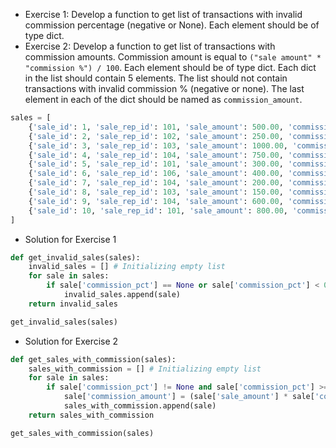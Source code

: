 * Exercise 1: Develop a function to get list of transactions with invalid commission percentage (negative or None). Each element should be of type dict.
* Exercise 2: Develop a function to get list of transactions with commission amounts. Commission amount is equal to `("sale amount" * "commission %") / 100`. Each element should be of type dict. Each dict in the list should contain 5 elements. The list should not contain transactions with invalid commission % (negative or none). The last element in each of the dict should be named as `commission_amount`.
```python
sales = [
    {'sale_id': 1, 'sale_rep_id': 101, 'sale_amount': 500.00, 'commission_pct': 5},
    {'sale_id': 2, 'sale_rep_id': 102, 'sale_amount': 250.00, 'commission_pct': 3},
    {'sale_id': 3, 'sale_rep_id': 103, 'sale_amount': 1000.00, 'commission_pct': 8},
    {'sale_id': 4, 'sale_rep_id': 104, 'sale_amount': 750.00, 'commission_pct': None},
    {'sale_id': 5, 'sale_rep_id': 101, 'sale_amount': 300.00, 'commission_pct': -1},
    {'sale_id': 6, 'sale_rep_id': 106, 'sale_amount': 400.00, 'commission_pct': 3},
    {'sale_id': 7, 'sale_rep_id': 104, 'sale_amount': 200.00, 'commission_pct': 0},
    {'sale_id': 8, 'sale_rep_id': 103, 'sale_amount': 150.00, 'commission_pct': 1},
    {'sale_id': 9, 'sale_rep_id': 104, 'sale_amount': 600.00, 'commission_pct': 4},
    {'sale_id': 10, 'sale_rep_id': 101, 'sale_amount': 800.00, 'commission_pct': 6}
]
```
* Solution for Exercise 1
```python
def get_invalid_sales(sales):
    invalid_sales = [] # Initializing empty list
    for sale in sales:
        if sale['commission_pct'] == None or sale['commission_pct'] < 0:
            invalid_sales.append(sale)
    return invalid_sales

get_invalid_sales(sales)
```
* Solution for Exercise 2
```python
def get_sales_with_commission(sales):
    sales_with_commission = [] # Initializing empty list
    for sale in sales:
        if sale['commission_pct'] != None and sale['commission_pct'] >= 0:
            sale['commission_amount'] = (sale['sale_amount'] * sale['commission_pct']) / 100
            sales_with_commission.append(sale)
    return sales_with_commission

get_sales_with_commission(sales)
```
